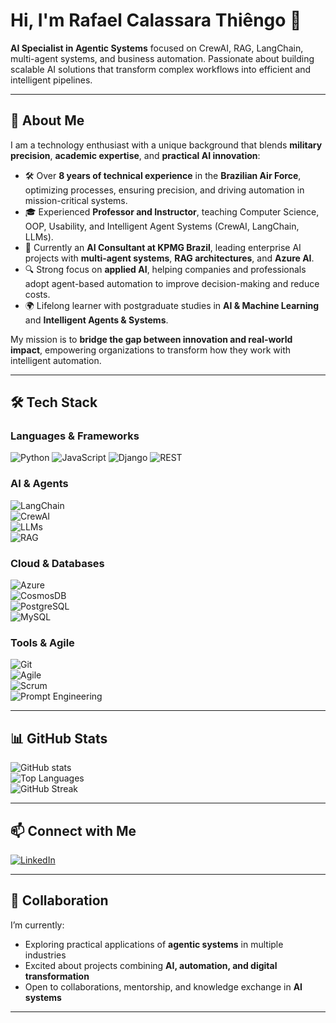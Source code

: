 # Hi, I'm Rafael Calassara Thiêngo 👋

**AI Specialist in Agentic Systems** focused on CrewAI, RAG, LangChain, multi-agent systems, and business automation. Passionate about building scalable AI solutions that transform complex workflows into efficient and intelligent pipelines.  

---

## 🚀 About Me

I am a technology enthusiast with a unique background that blends **military precision**, **academic expertise**, and **practical AI innovation**:

- 🛠️ Over **8 years of technical experience** in the **Brazilian Air Force**, optimizing processes, ensuring precision, and driving automation in mission-critical systems.  
- 🎓 Experienced **Professor and Instructor**, teaching Computer Science, OOP, Usability, and Intelligent Agent Systems (CrewAI, LangChain, LLMs).  
- 💼 Currently an **AI Consultant at KPMG Brazil**, leading enterprise AI projects with **multi-agent systems**, **RAG architectures**, and **Azure AI**.  
- 🔍 Strong focus on **applied AI**, helping companies and professionals adopt agent-based automation to improve decision-making and reduce costs.  
- 🌍 Lifelong learner with postgraduate studies in **AI & Machine Learning** and **Intelligent Agents & Systems**.  

My mission is to **bridge the gap between innovation and real-world impact**, empowering organizations to transform how they work with intelligent automation.  


---

## 🛠️ Tech Stack

### Languages & Frameworks  
![Python](https://img.shields.io/badge/Python-3776AB?style=for-the-badge&logo=python&logoColor=white)  ![JavaScript](https://img.shields.io/badge/JavaScript-F7DF1E?style=for-the-badge&logo=javascript&logoColor=black)  ![Django](https://img.shields.io/badge/Django-092E20?style=for-the-badge&logo=django&logoColor=white)  ![REST](https://img.shields.io/badge/REST%20API-FF6C37?style=for-the-badge&logo=api&logoColor=white)  

### AI & Agents  
![LangChain](https://img.shields.io/badge/LangChain-0E76A8?style=for-the-badge&logo=chainlink&logoColor=white)  
![CrewAI](https://img.shields.io/badge/CrewAI-FF4500?style=for-the-badge&logo=airplayvideo&logoColor=white)  
![LLMs](https://img.shields.io/badge/LLMs-8A2BE2?style=for-the-badge&logo=openai&logoColor=white)  
![RAG](https://img.shields.io/badge/RAG-0066CC?style=for-the-badge&logo=microsoftazure&logoColor=white)  

### Cloud & Databases  
![Azure](https://img.shields.io/badge/Azure-0078D4?style=for-the-badge&logo=microsoftazure&logoColor=white)  
![CosmosDB](https://img.shields.io/badge/CosmosDB-3A9BDC?style=for-the-badge&logo=azurecosmosdb&logoColor=white)  
![PostgreSQL](https://img.shields.io/badge/PostgreSQL-336791?style=for-the-badge&logo=postgresql&logoColor=white)  
![MySQL](https://img.shields.io/badge/MySQL-4479A1?style=for-the-badge&logo=mysql&logoColor=white)  

### Tools & Agile  
![Git](https://img.shields.io/badge/Git-F05032?style=for-the-badge&logo=git&logoColor=white)  
![Agile](https://img.shields.io/badge/Agile-2496ED?style=for-the-badge&logo=scrumalliance&logoColor=white)  
![Scrum](https://img.shields.io/badge/Scrum-009FDA?style=for-the-badge&logo=scrumalliance&logoColor=white)  
![Prompt Engineering](https://img.shields.io/badge/Prompt%20Engineering-FF69B4?style=for-the-badge&logo=openai&logoColor=white)  

---

## 📊 GitHub Stats  

![GitHub stats](https://github-readme-stats.vercel.app/api?username=rafacalassara&show_icons=true&theme=tokyonight)  
![Top Languages](https://github-readme-stats.vercel.app/api/top-langs/?username=rafacalassara&layout=compact&theme=tokyonight)  
![GitHub Streak](https://streak-stats.demolab.com/?user=rafacalassara&theme=tokyonight)  

---

## 📫 Connect with Me  

[![LinkedIn](https://img.shields.io/badge/LinkedIn-0A66C2?style=for-the-badge&logo=linkedin&logoColor=white)](https://www.linkedin.com/in/rafael-calassara)

---

## 🤝 Collaboration

I’m currently:  
- Exploring practical applications of **agentic systems** in multiple industries  
- Excited about projects combining **AI, automation, and digital transformation**  
- Open to collaborations, mentorship, and knowledge exchange in **AI systems**  

---
